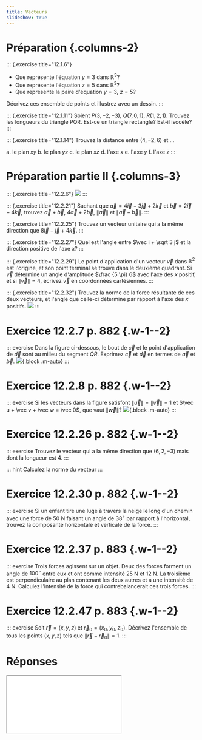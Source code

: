 ```yaml
---
title: Vecteurs
slideshow: true
---
```


# Préparation {.columns-2}

::: {.exercise title="12.1.6"}
- Que représente l'équation $y = 3$ dans $\mathbb R^3$?
- Que représente l'équation $z = 5$ dans $\mathbb R^3$?
- Que représente la paire d'équation $y = 3$, $z = 5$?

Décrivez ces ensemble de points et illustrez avec un dessin.
:::

::: {.exercise title="12.1.11"}
Soient $P(3, -2, -3)$, $Q(7, 0, 1)$, $R(1, 2, 1)$.
Trouvez les longueurs du triangle PQR.
Est-ce un triangle rectangle? Est-il isocèle?
:::

::: {.exercise title="12.1.14"}
Trouvez la distance entre $(4, -2, 6)$ et ...

a. le plan $xy$
b. le plan $yz$
c. le plan $xz$
d. l'axe $x$
e. l'axe $y$
f. l'axe $z$
:::

# Préparation partie II {.columns-3}

::: {.exercise title="12.2.6"}
![](/images/exercises/12.2.6.png)
:::

::: {.exercise title="12.2.21"}
Sachant que $\vec a = 4 \vec i - 3 \vec j + 2 \vec k$ et $\vec b = 2 \vec i - 4 \vec k$,
trouvez $\vec a + \vec b$, $4 \vec a + 2 \vec b$, $\|\vec a\|$ et $\|\vec a - \vec b\|$.
:::

::: {.exercise title="12.2.25"}
Trouvez un vecteur unitaire qui a la même direction que $8 \vec i - \vec j + 4 \vec k$.
:::

::: {.exercise title="12.2.27"}
Quel est l'angle entre $\vec i + \sqrt 3 j$ et la direction positive de l'axe $x$?
:::

::: {.exercise title="12.2.29"}
Le point d'application d'un vecteur $\vec v$ dans $\mathbb R^2$ est l'origine,
et son point terminal se trouve dans le deuxième quadrant.
Si $\vec v$ détermine un angle d'amplitude $\frac {5 \pi} 6$ avec l'axe des $x$ positif,
et si $\|\vec v\| = 4$,
écrivez $\vec v$ en coordonnées cartésiennes.
:::

::: {.exercise title="12.2.32"}
Trouvez la norme de la force résultante de ces deux vecteurs,
et l'angle que celle-ci détermine par rapport à l'axe des $x$ positifs.
![](/images/exercises/12.2.32.png)
:::

# Exercice 12.2.7 p. 882 {.w-1--2}

::: exercise
Dans la figure ci-dessous, le bout de $\vec c$ et le point d'application de $\vec d$ sont au milieu du segment $QR$.
Exprimez $\vec c$ et $\vec d$ en termes de $\vec a$ et $\vec b$.
![](/images/exercises/12.2.7.png){.block .m-auto}
:::

# Exercice 12.2.8 p. 882 {.w-1--2}

::: exercise
Si les vecteurs dans la figure satisfont $\|\vec u\| = \|\vec v\| = 1$ et $\vec u + \vec v + \vec w = \vec 0$,
que vaut $\|\vec w\|$?
![](/images/exercises/12.2.8.png){.block .m-auto}
:::

# Exercice 12.2.26 p. 882 {.w-1--2}

::: exercise
Trouvez le vecteur qui a la même direction que $(6, 2, -3)$ mais dont la longueur est $4$.
:::

::: hint
Calculez la norme du vecteur
:::

# Exercice 12.2.30 p. 882 {.w-1--2}

::: exercise
Si un enfant tire une luge
à travers la neige
le long d'un chemin
avec une force de $50$ N
faisant un angle de $38^\circ$ par rapport à l'horizontal,
trouvez la composante horizontale et verticale de la force.
:::

<Calculator />

# Exercice 12.2.37 p. 883 {.w-1--2}

::: exercise
Trois forces agissent sur un objet.
Deux des forces forment un angle de $100^\circ$ entre eux
et ont comme intensité $25$ N et $12$ N.
La troisième est perpendiculaire au plan contenant les deux autres
et a une intensité de $4$ N.
Calculez l'intensité de la force qui contrebalancerait ces trois forces.
:::

<Calculator />

# Exercice 12.2.47 p. 883 {.w-1--2}

::: exercise
Soit $\vec r = (x, y, z)$ et $\vec r_0 = (x_0, y_0, z_0)$.
Décrivez l'ensemble de tous les points $(x, y, z)$ tels que $\|\vec r - \vec r_0\| = 1$.
:::

# Réponses

<Iframe class="w-full h-full" src="/documents/pm1c-answers.pdf#page=4" />
